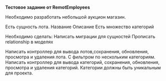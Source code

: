 <b>Тестовое задание от RemotEmployees</b>

Необходимо разработать небольшой аукцион магазин. 

Есть сущность лота. 
Название
Описание
Есть множество категорий 




Необходимо сделать:
Написать миграции для сущностей
Прописать relationship в моделях

Написать контроллер для вывода лотов,сохранения, обновления, просмотра и удаления лота. С фильтром по нескольким  категориям.
Написать контроллер для вывода категорий, сохранения, обновления, просмотра и удаления категорий. Категории должны быть уникальным для проекта.
